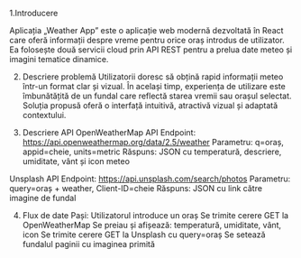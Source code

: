 1.Introducere

Aplicația „Weather App” este o aplicație web modernă dezvoltată în React care oferă informații despre vreme pentru orice oraș introdus de utilizator. Ea folosește două servicii cloud prin API REST pentru a prelua date meteo și imagini tematice dinamice.

2. Descriere problemă 
Utilizatorii doresc să obțină rapid informații meteo într-un format clar și vizual. În același timp, experiența de utilizare este îmbunătățită de un fundal care reflectă starea vremii sau orașul selectat. Soluția propusă oferă o interfață intuitivă, atractivă vizual și adaptată contextului.

3. Descriere API 
 OpenWeatherMap API
Endpoint: https://api.openweathermap.org/data/2.5/weather
Parametru: q=oraș, appid=cheie, units=metric
Răspuns: JSON cu temperatură, descriere, umiditate, vânt și icon meteo

Unsplash API
Endpoint: https://api.unsplash.com/search/photos
Parametru: query=oraș + weather, Client-ID=cheie
Răspuns: JSON cu link către imagine de fundal

4. Flux de date 
Pași:
Utilizatorul introduce un oraș
Se trimite cerere GET la OpenWeatherMap
Se preiau și afișează: temperatură, umiditate, vânt, icon
Se trimite cerere GET la Unsplash cu query=oraș
Se setează fundalul paginii cu imaginea primită

